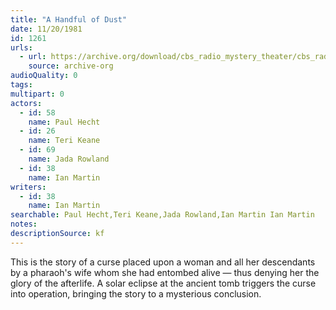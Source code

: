 ```yaml
---
title: "A Handful of Dust"
date: 11/20/1981
id: 1261
urls: 
  - url: https://archive.org/download/cbs_radio_mystery_theater/cbs_radio_mystery_theater-1251-1300.zip/cbs_radio_mystery_theater-1251-1300%2Fcbsrmt_1261_a_handful_of_dust.mp3
    source: archive-org
audioQuality: 0
tags: 
multipart: 0
actors:  
  - id: 58
    name: Paul Hecht  
  - id: 26
    name: Teri Keane  
  - id: 69
    name: Jada Rowland  
  - id: 38
    name: Ian Martin
writers:  
  - id: 38
    name: Ian Martin
searchable: Paul Hecht,Teri Keane,Jada Rowland,Ian Martin Ian Martin
notes: 
descriptionSource: kf
---
```

This is the story of a curse placed upon a woman and all her descendants by a pharaoh's wife whom she had entombed alive — thus denying her the glory of the afterlife. A solar eclipse at the ancient tomb triggers the curse into operation, bringing the story to a mysterious conclusion.